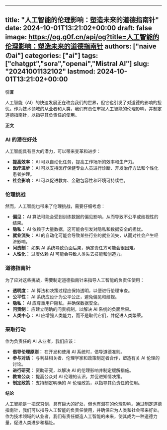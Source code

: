 
---
title: "人工智能的伦理影响：塑造未来的道德指南针"
date: 2024-10-01T13:21:02+00:00
draft: false
image: https://og.g0f.cn/api/og?title=人工智能的伦理影响：塑造未来的道德指南针
authors: ["naiveのai"]
categories: ["ai"]
tags: ["chatgpt","sora","openai","Mistral AI"]
slug: "20241001132102"
lastmod: 2024-10-01T13:21:02+00:00
---
**引言**

人工智能（AI）的快速发展正在改变我们的世界，但它也引发了对道德的影响的担忧。作为技术领域的从业者和人类，我们有责任审视人工智能的伦理影响，并制定道德指南针，以指导其负责任的使用。

**正文**

### AI 的潜在好处

人工智能具有巨大的潜力，可以带来变革和进步：

- **提高效率：** AI 可以自动化任务，提高工作场所的效率和生产力。
- **医疗进步：** AI 可以支持医疗保健专业人员进行诊断、开发治疗方法和个性化患者护理。
- **社会影响：** AI 可以促进教育、金融包容性和环境可持续性。

### 伦理挑战

然而，人工智能也带来了伦理挑战，需要仔细考虑：

- **偏见：** AI 算法可能会受到训练数据的偏见影响，从而导致不公平或歧视性的结果。
- **隐私：** AI 依赖于大量数据，这可能会引发对隐私和数据安全的担忧。
- **就业流失：** AI 的自动化可能会导致某些行业的就业流失，从而对社会产生经济影响。
- **问责制：** 如果 AI 系统导致负面后果，确定责任方可能会很困难。
- **人性化：** 过度依赖 AI 可能会导致人类失去技能和创造力。

### 道德指南针

为了应对这些挑战，需要制定道德指南针来指导人工智能的负责任使用：

- **透明度：** AI 算法和决策过程应保持透明，以便进行伦理审查。
- **公平性：** AI 系统应设计为公平公正，避免偏见和歧视。
- **隐私：** AI 应尊重用户隐私，并确保数据安全。
- **问责制：** 应建立明确的问责机制，以解决 AI 系统的负面后果。
- **人类中心：** AI 应增强人类能力，而不是取代它们，并促进人类繁荣。

### 采取行动

作为负责任的 AI 从业者，我们应该：

- **倡导伦理原则：** 在开发和使用 AI 系统时，倡导道德准则。
- **参与对话：** 与利益相关者、伦理学家和政策制定者合作，塑造有关 AI 伦理的讨论。
- **进行研究：** 资助研究，以解决 AI 的伦理影响并制定缓解措施。
- **教育公众：** 提高公众对 AI 伦理的认识，并促进知情决策。
- **制定政策：** 支持制定明确的 AI 伦理政策，以指导其负责任的使用。

**结论**

人工智能是一把双刃剑，具有巨大的好处，但也有潜在的伦理影响。通过制定道德指南针，我们可以指导人工智能的负责任使用，并确保它为人类和社会带来好处。作为技术领域的从业者，我们有责任塑造人工智能的未来，使其成为一种道德力量，促进人类进步和福祉。